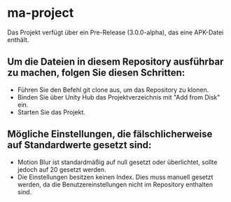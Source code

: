# ma-project
Das Projekt verfügt über ein Pre-Release (3.0.0-alpha), das eine APK-Datei enthält.

## Um die Dateien in diesem Repository ausführbar zu machen, folgen Sie diesen Schritten:
- Führen Sie den Befehl git clone aus, um das Repository zu klonen.
- Binden Sie über Unity Hub das Projektverzeichnis mit "Add from Disk" ein.
- Starten Sie das Projekt.

## Mögliche Einstellungen, die fälschlicherweise auf Standardwerte gesetzt sind:
- Motion Blur ist standardmäßig auf null gesetzt oder überlichtet, sollte jedoch auf 20 gesetzt werden.
- Die Einstellungen besitzen keinen Index. Dies muss manuell gesetzt werden, da die Benutzereinstellungen nicht im Repository enthalten sind.
